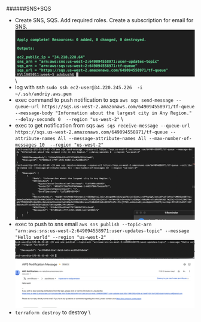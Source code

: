 ######SNS+SQS
- Create SNS, SQS. Add required roles. Create a subscription for email for SNS.\
![output](https://github.com/phpadventure/aws-course/blob/master/week-5/screenshots/output.png) \
- log with ssh `sudo ssh ec2-user@34.220.245.226  -i ~/.ssh/andriy.aws.pem`
- exec command to push notification to sqs `aws sqs send-message --queue-url https://sqs.us-west-2.amazonaws.com/649094558971/tf-queue --message-body "Information about the largest city in Any Region." --delay-seconds 0  --region "us-west-2"` \
- exec to get notification from sqs `aws sqs receive-message --queue-url https://sqs.us-west-2.amazonaws.com/649094558971/tf-queue --attribute-names All --message-attribute-names All --max-number-of-messages 10  --region "us-west-2"` \
![sqs](https://github.com/phpadventure/aws-course/blob/master/week-5/screenshots/sqs.png)
- exec to push to sns email `aws sns publish --topic-arn "arn:aws:sns:us-west-2:649094558971:user-updates-topic" --message "Hello world" --region "us-west-2"` \
![sns-exec](https://github.com/phpadventure/aws-course/blob/master/week-5/screenshots/sns-exec.png)
![email](https://github.com/phpadventure/aws-course/blob/master/week-5/screenshots/email.png)
- `terraform destroy` to destroy \
